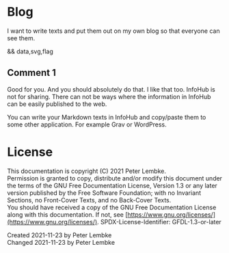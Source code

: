 # Blog

I want to write texts and put them out on my own blog so that everyone can see them.

&& data,svg,flag

## Comment 1
Good for you. And you should absolutely do that. I like that too.
InfoHub is not for sharing. There can not be ways where the information in InfoHub can be easily published to the web.

You can write your Markdown texts in InfoHub and copy/paste them to some other application. For example Grav or WordPress.

# License
This documentation is copyright (C) 2021 Peter Lembke.  
Permission is granted to copy, distribute and/or modify this document under the terms of the GNU Free Documentation License, Version 1.3 or any later version published by the Free Software Foundation; with no Invariant Sections, no Front-Cover Texts, and no Back-Cover Texts.  
You should have received a copy of the GNU Free Documentation License along with this documentation. If not, see [https://www.gnu.org/licenses/](https://www.gnu.org/licenses/).  SPDX-License-Identifier: GFDL-1.3-or-later

Created 2021-11-23 by Peter Lembke  
Changed 2021-11-23 by Peter Lembke  
